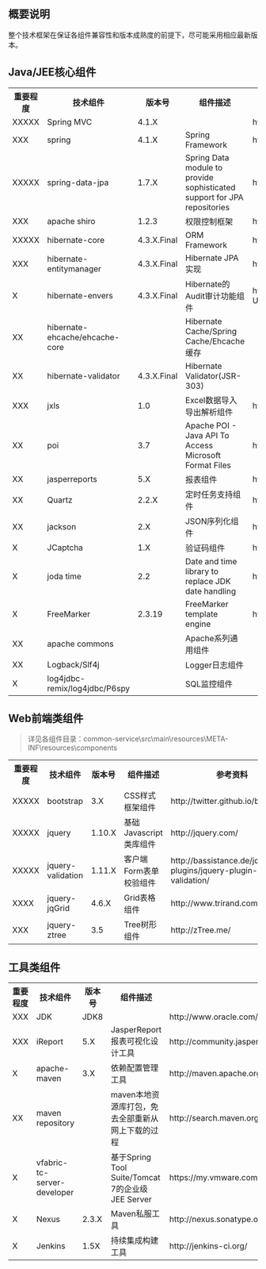 ## 概要说明

整个技术框架在保证各组件兼容性和版本成熟度的前提下，尽可能采用相应最新版本。

## Java/JEE核心组件

<table>
  <tr>
    <th>重要程度</th><th>技术组件</th><th>版本号</th><th>组件描述</th><th>参考资料</th>
  </tr>
  <tr>
    <td>XXXXX</td><td>Spring MVC</td><td>4.1.X</td><td></td><td>http://spring.io/docs</td>
  </tr>
  <tr>
    <td>XXX</td><td>spring</td><td>4.1.X</td><td>Spring Framework</td><td>http://spring.io/docs</td>
  </tr> 
  <tr>
    <td>XXXXX</td><td>spring-data-jpa</td><td>1.7.X</td><td>Spring Data module to provide sophisticated support for JPA repositories</td><td>http://www.springsource.org/spring-data</td>
  </tr>  
  <tr>
    <td>XXX</td><td>apache shiro</td><td>1.2.3</td><td>权限控制框架</td><td>http://shiro.apache.org/</td>
  </tr>     
  <tr>
    <td>XXXXX</td><td>hibernate-core</td><td>4.3.X.Final</td><td>ORM Framework</td><td>http://docs.jboss.org/hibernate/orm</td>
  </tr>
  <tr>
    <td>XXX</td><td>hibernate-entitymanager</td><td>4.3.X.Final</td><td>Hibernate JPA实现</td><td>http://docs.jboss.org/hibernate/orm</td>
  </tr>  
  <tr>
    <td>X</td><td>hibernate-envers</td><td>4.3.X.Final</td><td>Hibernate的Audit审计功能组件</td><td>http://docs.jboss.org/hibernate/orm/4.3/devguide/en-US/html/ch15.html</td>
  </tr> 
  <tr>
    <td>XX</td><td>hibernate-ehcache/ehcache-core</td><td></td><td>Hibernate Cache/Spring Cache/Ehcache缓存</td><td></td>
  </tr>  
  <tr>
    <td>XX</td><td>hibernate-validator</td><td>4.3.X.Final</td><td>Hibernate Validator(JSR-303)</td><td></td>
  </tr>
  <tr>
    <td>XXX</td><td>jxls</td><td>1.0</td><td>Excel数据导入导出解析组件</td><td>http://jxls.sourceforge.net/</td>
  </tr> 
  <tr>
    <td>XX</td><td>poi</td><td>3.7</td><td>Apache POI - Java API To Access Microsoft Format Files</td><td>http://poi.apache.org/</td>
  </tr>    
  <tr>
    <td>XX</td><td>jasperreports</td><td>5.X</td><td>报表组件</td><td>http://jasperreports.sourceforge.net</td>
  </tr>
  <tr>
    <td>XX</td><td>Quartz</td><td>2.2.X</td><td>定时任务支持组件</td><td>http://quartz-scheduler.org/</td>
  </tr>
  <tr>
    <td>XX</td><td>jackson</td><td>2.X</td><td>JSON序列化组件</td><td>http://jackson.codehaus.org/</td>
  </tr>    
  <tr>
    <td>X</td><td>JCaptcha</td><td>1.X</td><td>验证码组件</td><td>http://jcaptcha.sourceforge.net/</td>
  </tr> 
  <tr>
    <td>X</td><td>joda time</td><td>2.2</td><td>Date and time library to replace JDK date handling</td><td>http://joda-time.sourceforge.net</td>
  </tr> 
  <tr>
    <td>X</td><td>FreeMarker</td><td>2.3.19</td><td>FreeMarker template engine</td><td>http://freemarker.org</td>
  </tr>     
  <tr>
    <td>XX</td><td>apache commons</td><td></td><td>Apache系列通用组件</td><td></td>
  </tr>      
  <tr>
    <td>XX</td><td>Logback/Slf4j</td><td></td><td>Logger日志组件</td><td></td>
  </tr>   
  <tr>
    <td>X</td><td>log4jdbc-remix/log4jdbc/P6spy</td><td></td><td>SQL监控组件</td><td></td>
  </tr>            
</table>

## Web前端类组件

> 详见各组件目录：common-service\src\main\resources\META-INF\resources\components

<table>
  <tr>
    <th>重要程度</th><th>技术组件</th><th>版本号</th><th>组件描述</th><th>参考资料</th>
  </tr>
  <tr>
    <td>XXXXX</td><td>bootstrap</td><td>3.X</td><td>CSS样式框架组件</td><td>http://twitter.github.io/bootstrap/</td>
  </tr>  
  <tr>
    <td>XXXXX</td><td>jquery</td><td>1.10.X</td><td>基础Javascript类库组件</td><td>http://jquery.com/</td>
  </tr>
  <tr>
    <td>XXXXX</td><td>jquery-validation</td><td>1.11.X</td><td>客户端Form表单校验组件</td><td>http://bassistance.de/jquery-plugins/jquery-plugin-validation/</td>
  </tr>
  <tr>
    <td>XXXX</td><td>jquery-jqGrid</td><td>4.6.X</td><td>Grid表格组件</td><td>http://www.trirand.com/blog/</td>
  </tr>  
  <tr>
    <td>XXX</td><td>jquery-ztree</td><td>3.5</td><td>Tree树形组件</td><td>http://zTree.me/</td>
  </tr>                 
</table>

## 工具类组件

<table>
  <tr>
    <th>重要程度</th><th>技术组件</th><th>版本号</th><th>组件描述</th><th>参考资料</th>
  </tr>
  <tr>
    <td>XXX</td><td>JDK</td><td>JDK8</td><td></td><td>http://www.oracle.com/technetwork/java/javase/downloads/index.html</td>
  </tr>
  <tr>
    <td>XXX</td><td>iReport</td><td>5.X</td><td>JasperReport报表可视化设计工具</td><td>http://community.jaspersoft.com/project/ireport-designer</td>
  </tr>  
  <tr>
    <td>X</td><td>apache-maven</td><td>3.X</td><td>依赖配置管理工具</td><td>http://maven.apache.org/index.html</td>
  </tr>
  <tr>
    <td>XX</td><td>maven repository</td><td></td><td>maven本地资源库打包，免去全部重新从网上下载的过程</td><td>http://search.maven.org/</td>
  </tr>  
  <tr>
    <td>X</td><td>vfabric-tc-server-developer</td><td></td><td>基于Spring Tool Suite/Tomcat 7的企业级JEE Server</td><td>https://my.vmware.com/web/vmware/evalcenter?p=tcserver-dev</td>
  </tr>
  <tr>
    <td>X</td><td>Nexus</td><td>2.3.X</td><td>Maven私服工具</td><td>http://nexus.sonatype.org/</td>
  </tr> 
  <tr>
    <td>X</td><td>Jenkins</td><td>1.5X</td><td>持续集成构建工具</td><td>http://jenkins-ci.org/</td>
  </tr>                      
</table>